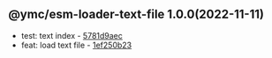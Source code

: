 <a name="1.0.0">

## @ymc/esm-loader-text-file 1.0.0(2022-11-11)</a> 
- test: text index - [5781d9aec](https://github.com/ymc-github/js-idea/commit/e5781d9aec9ab3877f006fc093f481cd1b5328b8 "test(core): text index&#10;&#10;to keep zero error,warn&#10;to keep package.json to be not-modified&#10;&#10;generated by ymc@robot")
- feat: load text file - [1ef250b23](https://github.com/ymc-github/js-idea/commit/f1ef250b2374ac0fde70e8814f15a649a0bcfd93 "feat(core): load text file&#10;&#10;export class as default&#10;&#10;generated by ymc@robot")